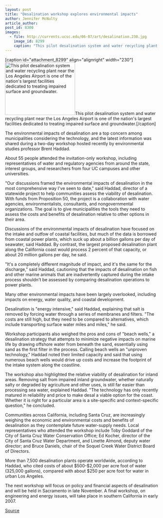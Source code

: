 ```yaml
---
layout: post
title: "Desalination workshop explores environmental impacts"
author: Jennifer McNulty
article_author: 
post_id: 8300
images:
  - file: http://currents.ucsc.edu/06-07/art/desalination.230.jpg
    image_id: 8299
    caption: "This pilot desalination system and water recycling plant near the Los Angeles Airport is one of the nation's largest facilities dedicated to treating impaired surface and groundwater."
---
```


[caption id="attachment_8299" align="alignright" width="230"]<a href="http://dev-ucsc-news.pantheonsite.io/wp-content/uploads/2006/10/desalination.230.jpg"><img class="size-full wp-image-8299" src="http://dev-ucsc-news.pantheonsite.io/wp-content/uploads/2006/10/desalination.230.jpg" alt="This pilot desalination system and water recycling plant near the Los Angeles Airport is one of the nation's largest facilities dedicated to treating impaired surface and groundwater." width="230" height="173" /></a>This pilot desalination system and water recycling plant near the Los Angeles Airport is one of the nation's largest facilities dedicated to treating impaired surface and groundwater.[/caption]
<a name="content" id="content"></a>
<p>
  The environmental impacts of desalination are a top concern among municipalities considering the technology, and the latest information was shared during a two-day workshop hosted recently by environmental studies professor Brent Haddad.
</p>
<p>
  About 55 people attended the invitation-only workshop, including representatives of water and regulatory agencies from around the state, interest groups, and researchers from four UC campuses and other universities.
</p>
<p>
  "Our discussions framed the environmental impacts of desalination in the most comprehensive way I've seen to date," said Haddad, director of a statewide project to help communities assess the viability of desalination. With funds from Proposition 50, the project is a collaboration with water agencies, environmentalists, consultants, and nongovernmental organizations. The goal is to give municipalities the tools they need to assess the costs and benefits of desalination relative to other options in their area.
</p>
<p>
  Discussions of the environmental impacts of desalination have focused on the intake and outfow of coastal facilities, but much of the data is borrowed from coastal power plants, which suck up about a billion gallons per day of seawater, said Haddad. By contrast, the largest proposed desalination plant along the California coast would process 2 percent of that capacity, or about 20 million gallons per day, he said.
</p>
<p>
  "It's a completely different magnitude of impact, and it's the same for the discharge," said Haddad, cautioning that the impacts of desalination on fish and other marine animals that are inadvertently captured during the intake process shouldn't be assessed by comparing desalination operations to power plants.
</p>
<p>
  Many other environmental impacts have been largely overlooked, including impacts on energy, water quality, and coastal development.
</p>
<p>
  Desalination is "energy intensive," said Haddad, explaining that salt is removed by forcing water through a series of membranes and filters. "The costs are still high, but they need to be compared to alternatives, which include transporting surface water miles and miles," he said.
</p>
<p>
  Workshop participants also weighed the pros and cons of "beach wells," a desalination strategy that attempts to minimize negative impacts on marine life by drawing offshore water from beneath the sand, essentially using sand as the first filter in the process. Calling beach wells an "unproven technology," Haddad noted their limited capacity and said that using numerous beach wells would drive up costs and increase the footprint of the intake system along the coastline.
</p>
<p>
  The workshop also highlighted the relative viability of desalination for inland areas. Removing salt from impaired inland groundwater, whether naturally salty or degraded by agriculture and other uses, is still far easier than processing sea water, explained Haddad. "The technology has only recently matured in reliability and price to make desal a viable option for the coast. Whether it is right for a particular area is a site-specific and context-specific question," he concluded.
</p>
<p>
  Communities across California, including Santa Cruz, are increasingly weighing the economic and environmental costs and benefits of desalination as they contemplate future water-supply needs. Local representatives who attended the workshop include Toby Goddard of the City of Santa Cruz Water Conservation Office; Ed Kocher, director of the City of Santa Cruz Water Department, and Linette Almond, deputy water director; and Bruce Daniels, chair of the Soquel Creek Water District Board of Directors.
</p>
<p>
  More than 7,500 desalination plants operate worldwide, according to Haddad, who cited costs of about $500-$2,000 per acre foot of water (325,000 gallons), compared with about $250 per acre foot for water in urban Los Angeles.
</p>
<p>
  The next workshop will focus on policy and financial aspects of desalination and will be held in Sacramento in late November. A final workshop, on engineering and energy issues, will take place in southern California in early 2007.<br>
</p>
<p><a href="http://www1.ucsc.edu/currents/06-07/10-09/desalination.asp" title="Permalink to desalination">Source</a></p>
